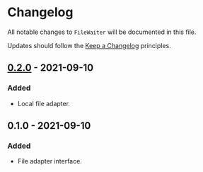 # Changelog

All notable changes to `FileWaiter` will be documented in this file.

Updates should follow the [Keep a Changelog](http://keepachangelog.com/) principles.


## [0.2.0](https://github.com/Stadly/FileWaiter/compare/v0.1.0...v0.2.0) - 2021-09-10

### Added
- Local file adapter.


## 0.1.0 - 2021-09-10

### Added
- File adapter interface.
